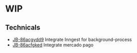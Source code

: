 # WIP

## Technicals
- [JB-86acgydd9](https://app.clickup.com/t/86acgydd9) Integrate Inngest for background-process
- [JB-86acfgked](https://app.clickup.com/t/86acfgked) Integrate mercado pago